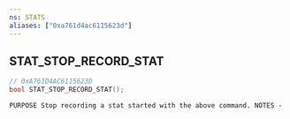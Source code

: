 ```yaml
---
ns: STATS
aliases: ["0xa761d4ac6115623d"]
---
```

## STAT_STOP_RECORD_STAT

```c
// 0xA761D4AC6115623D
bool STAT_STOP_RECORD_STAT();
```

```
PURPOSE Stop recording a stat started with the above command. NOTES -
```
